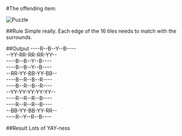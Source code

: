 #The offending item:

![Puzzle](http://i46.tinypic.com/f9pn5s.jpg)

##Rule
Simple really.  Each edge of the 16 tiles needs to match with the surrounds.

##Output
----R--B--Y--B----  
--YY-RR-RR-RR-YY--  
----B--B--Y--B----  
----B--B--Y--B----  
--RR-YY-BB-YY-BB--  
----B--R--B--R----  
----B--R--B--R----  
--YY-YY-YY-YY-YY--  
----R--R--R--B----  
----R--R--R--B----  
--BB-YY-BB-YY-RR--  
----R--Y--R--B----  

##Result
Lots of YAY-ness